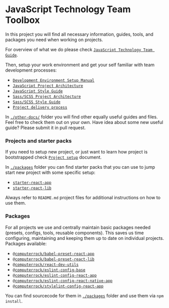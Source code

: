 # JavaScript Technology Team Toolbox

In this project you will find all necessary information, guides, tools, and packages you need when working on projects.

For overview of what we do please check [`JavaScript Technology Team Guide`](./javascript-technology-team-guide.md).

Then, setup your work environment and get your self familiar with team development processes: 

* [`Development Environment Setup Manual`](./development-environment-setup-manual.md)
* [`JavaScript Project Architecture`](./javascript-project-architecture.md)
* [`JavaScript Style Guide`](./javascript-style-guide.md)
* [`Sass/SCSS Project Architecture`](./sass-scss-project-architecture.md)
* [`Sass/SCSS Style Guide`](./sass-scss-style-guide.md)
* [`Project delivery process`](./project-delivery-process.md)

In [`./other-docs/`](./other-docs) folder you will find other equally useful guides and files. Feel free to check them 
out on your own. Have idea about some new useful guide? Please submit it in pull request.


### Projects and starter packs

If you need to setup new project, or just want to learn how project is bootstrapped check 
[`Project setup`](./project-setup.md) document. 

In [`./packages`](./packages) folder you can find starter packs that you can use to jump start new project with some 
specific setup:

* [`starter-react-app`](./packages/starter-react-app)
* [`starter-react-lib`](./packages/starter-react-lib)

Always refer to `README.md` project files for additional instructions on how to use them.


### Packages

For all projects we use and centrally maintain basic packages needed (presets, configs, tools, reusable components). 
This saves us time configuring, maintaining and keeping them up to date on individual projects. Packages available: 

* [`@computerrock/babel-preset-react-app`](https://www.npmjs.com/package/@computerrock/babel-preset-react-app)
* [`@computerrock/babel-preset-react-lib`](https://www.npmjs.com/package/@computerrock/babel-preset-react-lib)
* [`@computerrock/react-dev-utils`](https://www.npmjs.com/package/@computerrock/react-dev-utils)
* [`@computerrock/eslint-config-base`](https://www.npmjs.com/package/@computerrock/eslint-config-base)
* [`@computerrock/eslint-config-react-app`](https://www.npmjs.com/package/@computerrock/eslint-config-react-app)
* [`@computerrock/eslint-config-react-native-app`](https://www.npmjs.com/package/@computerrock/eslint-config-react-native-app)
* [`@computerrock/stylelint-config-react-app`](https://www.npmjs.com/package/@computerrock/stylelint-config-react-app)

You can find sourcecode for them in [`./packages`](./packages) folder and use them via `npm install`.

